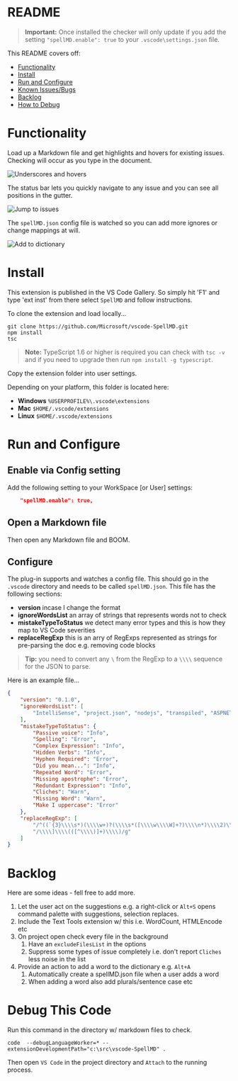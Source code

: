 # README

>**Important:** Once installed the checker will only update if you add the setting `"spellMD.enable": true` to your `.vscode\settings.json` file.

This README covers off:
* [Functionality](#functionality)
* [Install](#install)
* [Run and Configure](#run-and-configure)
* [Known Issues/Bugs](#known-issuesbugs)
* [Backlog](#backlog)
* [How to Debug](#how-to-debug)

# Functionality

Load up a Markdown file and get highlights and hovers for existing issues.  Checking will occur as you type in the document.

![Underscores and hovers](/images/SpellMDDemo1.gif)

The status bar lets you quickly navigate to any issue and you can see all positions in the gutter.

![Jump to issues](/images/SpellMDDemo2.gif)

The `spellMD.json` config file is watched so you can add more ignores or change mappings at will.

![Add to dictionary](/images/SpellMDDemo3.gif)

# Install
This extension is published in the VS Code Gallery.  So simply hit 'F1' and type 'ext inst' from there select `SpellMD` and follow instructions.


To clone the extension and load locally...

```
git clone https://github.com/Microsoft/vscode-SpellMD.git
npm install
tsc
```

>**Note:** TypeScript 1.6 or higher is required you can check with `tsc -v` and if you need to upgrade then run `npm install -g typescript`.

Copy the extension folder into user settings.

Depending on your platform, this folder is located here:
* **Windows** `%USERPROFILE%\.vscode\extensions`
* **Mac** `$HOME/.vscode/extensions`
* **Linux** `$HOME/.vscode/extensions`

# Run and Configure

## Enable via Config setting
Add the following setting to your WorkSpace [or User] settings:

```json
	"spellMD.enable": true,
```

## Open a Markdown file
Then open any Markdown file and BOOM.

## Configure
The plug-in supports and watches a config file.  This should go in the `.vscode` directory and needs to be called `spellMD.json`.  This file has the following sections:
* **version** incase I change the format
* **ignoreWordsList** an array of strings that represents words not to check
* **mistakeTypeToStatus** we detect many error types and this is how they map to VS Code severities
* **replaceRegExp** this is an arry of RegExps represented as strings for pre-parsing the doc e.g. removing code blocks

> **Tip:** you need to convert any `\` from the RegExp to a `\\\\` sequence for the JSON to parse.

Here is an example file...

```json
{
	"version": "0.1.0",
	"ignoreWordsList": [
		"IntelliSense", "project.json", "nodejs", "transpiled",	"ASPNET"
	],
	"mistakeTypeToStatus": {
		"Passive voice": "Info",
		"Spelling": "Error",
		"Complex Expression": "Info",
		"Hidden Verbs": "Info",
		"Hyphen Required": "Error",
		"Did you mean...": "Info",
		"Repeated Word": "Error",
		"Missing apostrophe": "Error",
		"Redundant Expression": "Info",
		"Cliches": "Warn",
		"Missing Word": "Warn",
		"Make I uppercase": "Error"
	},
	"replaceRegExp": [
		"/^((`{3}\\\\s*)(\\\\w+)?(\\\\s*([\\\\w\\\\W]+?)\\\\n*)\\\\2)\\\\n*(?:[^\\\\S\\\\w\\\\s]|$)/gm",
		"/\\\\]\\\\(([^\\\\)]+)\\\\)/g"
	]
}
```

# Backlog

Here are some ideas - fell free to add more.

1. Let the user act on the suggestions e.g. a right-click or `Alt+S` opens command palette with suggestions, selection replaces.
2. Include the Text Tools extension w/ this i.e. WordCount, HTMLEncode etc
3. On project open check every file in the background
	1. Have an `excludeFilesList` in the options
	2. Suppress some types of issue completely i.e. don't report `Cliches` less noise in the list
4. Provide an action to add a word to the dictionary e.g. `Alt+A`
	1. Automatically create a spellMD.json file when a user adds a word
	2. When adding a word also add plurals/sentence case etc


# Debug This Code
Run this command in the directory w/ markdown files to check.

```
code  --debugLanguageWorker=* --extensionDevelopmentPath="c:\src\vscode-SpellMD" .
```

Then open `VS Code` in the project directory and `Attach` to the running process.